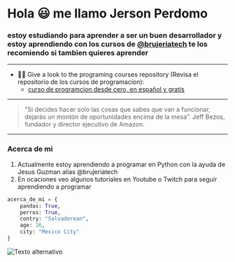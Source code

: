 # Hola :smiley: me llamo Jerson Perdomo 

### estoy estudiando para aprender a ser un buen desarrollador y estoy aprendiendo con los cursos de [@brujeriatech](https://www.instagram.com/brujeriatech/) te los recomiendo si tambien quieres aprender

------

- :man_technologist: Give a look to the programing courses repository (Revisa el repositorio de los cursos de programacion):
    - [curso de programcion desde cero, en español y gratis](https://github.com/josejesusguzman/bootcamp-programacion-brujeriatech)

------

> "Si decides hacer solo las cosas que sabes que van a funcionar, dejarás un montón de oportunidades encima de la mesa”. Jeff Bezos, fundador y director ejecutivo de Amazon.

------

### Acerca de mi

1. Actualmente estoy aprendiendo a programar en Python con la ayuda de Jesus Guzman alias @brujeriatech
2. En ocaciones veo algunos tutoriales en Youtube o Twitch para seguir aprendiendo a programar 

```Python
acerca_de_mi = {
    pandas: True,
    perros: True,
    contry: "Salvadorean",
    age: 26,
    city: "Mexico City"
}


```

![Texto alternativo](/img/)